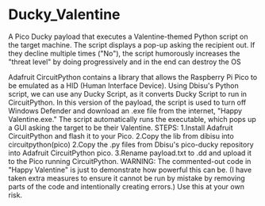 # Ducky_Valentine
A Pico Ducky payload that executes a Valentine-themed Python script on the target machine. The script displays a pop-up asking the recipient out. 
If they decline multiple times ("No"), the script humorously increases the "threat level" by doing progressively and in the end can destroy the OS 

Adafruit CircuitPython contains a library that allows the Raspberry Pi Pico to be emulated as a HID (Human Interface Device).
Using Dbisu's Python script, we can use any Ducky Script, as it converts Ducky Script to run in CircuitPython.
In this version of the payload, the script is used to turn off Windows Defender and download an .exe file from the internet, "Happy Valentine.exe."
The script automatically runs the executable, which pops up a GUI asking the target to be their Valentine.
STEPS:
1.Install Adafruit CircuitPython and flash it to your Pico.
2.Copy the lib from dibisu into circuitpython(pico)
2.Copy the .py files from Dbisu's pico-ducky repository into Adafruit CircuitPython pico.
3.Rename payload.txt to .dd and upload it to the Pico running CircuitPython.
WARNING: The commented-out code in "Happy Valentine" is just to demonstrate how powerful this can be.
(I have taken extra measures to ensure it cannot be run by mistake by removing parts of the code and intentionally creating errors.)
Use this at your own risk.
